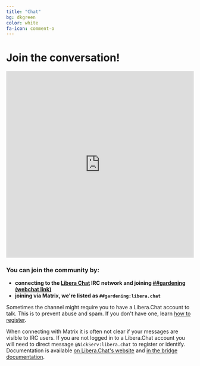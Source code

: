 ```yaml
---
title: "Chat"
bg: dkgreen
color: white
fa-icon: comment-o
---
```


# Join the conversation!

<div class="subtlebox">
  <iframe src="https://web.libera.chat/##gardening" style="border:0; width:100%; height:500px;"></iframe>
</div>


### You can join the community by:
- **connecting to the [Libera Chat](https://libera.chat) IRC network and
joining [##gardening (webchat link)](https://web.libera.chat/##gardening)**
- **joining via Matrix, we're listed as `##gardening:libera.chat`**

Sometimes the channel might require you to have a Libera.Chat account to talk.
This is to prevent abuse and spam. If you don't have one, learn
[how to register](https://libera.chat/guides/registration).

When connecting with Matrix it is often not clear if your messages are
visible to IRC users. If you are not logged in to a Libera.Chat account you
will need to direct message `@NickServ:libera.chat` to register or identify.
Documentation is available [on Libera.Chat's website](https://libera.chat/guides/faq#can-i-connect-with-matrix)
and [in the bridge documentation](https://matrix-org.github.io/matrix-appservice-irc/).
